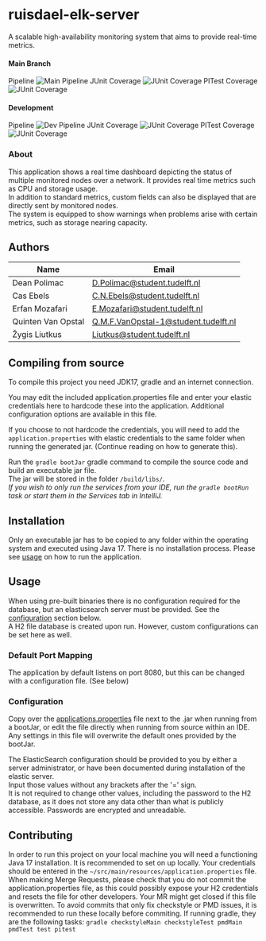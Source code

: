 # ruisdael-elk-server

A scalable high-availability monitoring system that aims to provide real-time metrics.

#### Main Branch
Pipeline
![Main Pipeline](https://gitlab.ewi.tudelft.nl/cse2000-software-project/2022-2023-q4/cluster-12/ruisdael-automatic-network-monitoring-system/ruisdael-elk-server/badges/main/pipeline.svg?ignore_skipped=true)
JUnit Coverage
![JUnit Coverage](https://gitlab.ewi.tudelft.nl/cse2000-software-project/2022-2023-q4/cluster-12/ruisdael-automatic-network-monitoring-system/ruisdael-elk-server/badges/main/coverage.svg?job=junit-jacoco)
PITest Coverage
![JUnit Coverage](https://gitlab.ewi.tudelft.nl/cse2000-software-project/2022-2023-q4/cluster-12/ruisdael-automatic-network-monitoring-system/ruisdael-elk-server/badges/main/coverage.svg?job=pitest)


#### Development
Pipeline
![Dev Pipeline](https://gitlab.ewi.tudelft.nl/cse2000-software-project/2022-2023-q4/cluster-12/ruisdael-automatic-network-monitoring-system/ruisdael-elk-server/badges/dev/pipeline.svg?ignore_skipped=true)
JUnit Coverage
![JUnit Coverage](https://gitlab.ewi.tudelft.nl/cse2000-software-project/2022-2023-q4/cluster-12/ruisdael-automatic-network-monitoring-system/ruisdael-elk-server/badges/dev/coverage.svg?job=junit-jacoco)
PITest Coverage
![JUnit Coverage](https://gitlab.ewi.tudelft.nl/cse2000-software-project/2022-2023-q4/cluster-12/ruisdael-automatic-network-monitoring-system/ruisdael-elk-server/badges/dev/coverage.svg?job=pitest)


### About

This application shows a real time dashboard depicting the status of multiple monitored nodes over a network. It provides real time metrics such as CPU and storage usage.\
In addition to standard metrics, custom fields can also be displayed that are directly sent by monitored nodes.\
The system is equipped to show warnings when problems arise with certain metrics, such as storage nearing capacity.

## Authors

| Name               | Email                                |
|--------------------|--------------------------------------|
| Dean Polimac       | D.Polimac@student.tudelft.nl         |
| Cas Ebels          | C.N.Ebels@student.tudelft.nl         |
| Erfan Mozafari     | E.Mozafari@student.tudelft.nl        |
| Quinten Van Opstal | Q.M.F.VanOpstal-1@student.tudelft.nl |
| Žygis Liutkus      | Liutkus@student.tudelft.nl           |

## Compiling from source

To compile this project you need JDK17, gradle and an internet connection.

You may edit the included application.properties file and enter your elastic credentials here to hardcode these into the application.
Additional configuration options are available in this file.

If you choose to not hardcode the credentials, you will need to add the `application.properties` with elastic credentials to the same folder when running the generated jar. (Continue reading on how to generate this).

Run the `gradle bootJar` gradle command to compile the source code and build an executable jar file.\
The jar will be stored in the folder `/build/libs/`.\
*If you wish to only run the services from your IDE, run the `gradle bootRun` task or start them in the Services tab in IntelliJ.*


## Installation

Only an executable jar has to be copied to any folder within the operating system and executed using Java 17. There is no installation process. Please see [usage](#usage) on how to run the application.

## Usage

When using pre-built binaries there is no configuration required for the database, but an elasticsearch server must be provided. See the [configuration](#configuration) section below.\
A H2 file database is created upon run. However, custom configurations can be set here as well.

### Default Port Mapping

The application by default listens on port 8080, but this can be changed with a configuration file. (See below)

### Configuration

Copy over the [applications.properties](https://gitlab.ewi.tudelft.nl/cse2000-software-project/2022-2023-q4/cluster-12/ruisdael-automatic-network-monitoring-system/ruisdael-elk-server/-/blob/main/src/main/resources/application.properties) file next to the .jar when running from a bootJar, or edit the file directly when running from source within an IDE.
Any settings in this file will overwrite the default ones provided by the bootJar.

The ElasticSearch configuration should be provided to you by either a server administrator, or have been documented during installation of the elastic server.\
Input those values without any brackets after the '=' sign.\
It is not required to change other values, including the password to the H2 database, as it does not store any data other than what is publicly accessible. Passwords are encrypted and unreadable.


## Contributing

In order to run this project on your local machine you will need a functioning Java 17 installation.
It is recommended to set on up locally. Your credentials should be entered in the `~/src/main/resources/application.properties` file.\
When making Merge Requests, please check that you do not commit the application.properties file, as this could possibly expose your H2 credentials and resets the file for other developers. Your MR might get closed if this file is overwritten.
To avoid commits that only fix checkstyle or PMD issues, it is recommended to run these locally before commiting. If running gradle, they are the following tasks: `gradle checkstyleMain checkstyleTest pmdMain pmdTest test pitest`
